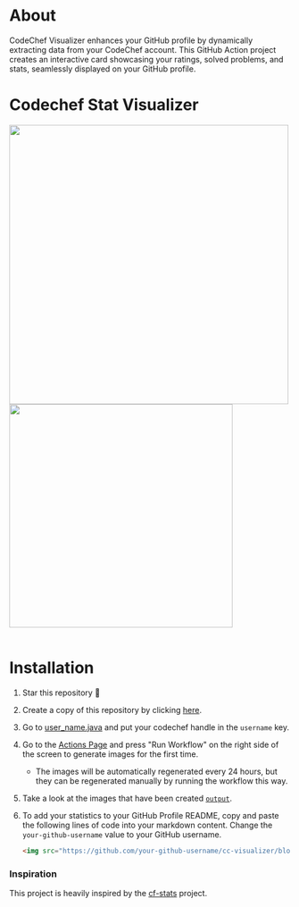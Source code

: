# About
CodeChef Visualizer enhances your GitHub profile by dynamically extracting data from your CodeChef account. This GitHub Action project creates an interactive card showcasing your ratings, solved problems, and stats, seamlessly displayed on your GitHub profile.

# Codechef Stat Visualizer

<a href="https://github.com/GaurishIIITNR/cc-visualizer">
   <table> 
      <tr><img src="https://github.com/your-github-Shriyanshs17/main/java/com/ccvisualizer/ccvisualizer/output.svg" width="500" height="500"></tr>
      <tr><img src="https://raw.githubusercontent.com/Shriyanshs17/3daa8a3f6ffa2a62a442d9800f4fc4e569565465/src/main/java/com/ccvisualizer/ccvisualizer/output.svg" height = "400px" width = "400px"//>
</tr>
      </table>
</a>

# Installation
1. Star this repository :pray:
2. Create a copy of this repository by clicking
   [here](https://github.com/GaurishIIITNR/cc-visualizer/fork).
4. Go to [user_name.java](src/main/java/com/ccvisualizer/ccvisualizer/user_name.java) and put your codechef handle in the `username` key.
5. Go to the [Actions Page](../../actions/workflows/main.yml) and press "Run Workflow" on the
   right side of the screen to generate images for the first time.
    - The images will be automatically regenerated every 24 hours, but they can
      be regenerated manually by running the workflow this way.
6. Take a look at the images that have been created
   [`output`](src/main/java/com/ccvisualizer/ccvisualizer/output.svg).
7. To add your statistics to your GitHub Profile README, copy and paste the
   following lines of code into your markdown content. Change the `your-github-username`
   value to your GitHub username.

   ```md
   <img src="https://github.com/your-github-username/cc-visualizer/blob/main/src/main/java/com/ccvisualizer/ccvisualizer/output.svg" width="500" height="500">
   
### Inspiration
This project is heavily inspired by the [cf-stats](https://github.com/sudiptob2/cf-stats) project.


